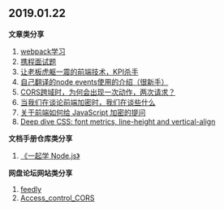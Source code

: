 ## 2019.01.22

**文章类分享**
1. [webpack学习](https://medium.freecodecamp.org/an-intro-to-webpack-what-it-is-and-how-to-use-it-8304ecdc3c60)
2. [携程面试题](https://juejin.im/post/5c455a62f265da612415ba90)
3. [让老板虎躯一震的前端技术，KPI杀手](https://juejin.im/post/5c3ff18b6fb9a04a0a5f76aa#comment)
4. [自己翻译的node events使用的介绍（很新手）](http://note.youdao.com/noteshare?id=3a61c12dc9e7f5c9cd849b26fcb1ced3)
5. [CORS跨域时，为何会出现一次动作，两次请求？](https://juejin.im/post/5c46af87e51d4552232feaeb)
6. [当我们在谈论前端加密时，我们在谈些什么](https://segmentfault.com/a/1190000006226236)
7. [关于前端如何给 JavaScript 加密的提问](https://www.zhihu.com/question/47047191/answer/104342130?f3fb8ead20=3212f9044005e9306aab1b61e74e7ae6)
8. [Deep dive CSS: font metrics, line-height and vertical-align](https://iamvdo.me/en/blog/css-font-metrics-line-height-and-vertical-align)

**文档手册仓库类分享**
1. [《一起学 Node.js》](https://github.com/nswbmw/N-blog)


**网盘论坛网站类分享**
1. [ feedly](https://feedly.com/i/welcome)
2. [ Access_control_CORS](https://developer.mozilla.org/zh-CN/docs/Web/HTTP/Access_control_CORS)